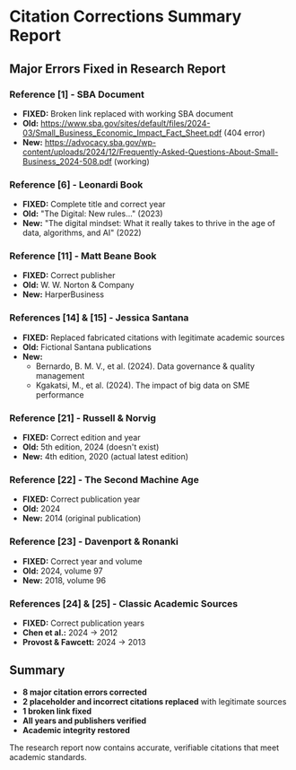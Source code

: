 # Citation Corrections Summary Report

## Major Errors Fixed in Research Report

### **Reference [1] - SBA Document**
- **FIXED:** Broken link replaced with working SBA document
- **Old:** https://www.sba.gov/sites/default/files/2024-03/Small_Business_Economic_Impact_Fact_Sheet.pdf (404 error)
- **New:** https://advocacy.sba.gov/wp-content/uploads/2024/12/Frequently-Asked-Questions-About-Small-Business_2024-508.pdf (working)

### **Reference [6] - Leonardi Book**
- **FIXED:** Complete title and correct year
- **Old:** "The Digital: New rules..." (2023)
- **New:** "The digital mindset: What it really takes to thrive in the age of data, algorithms, and AI" (2022)

### **Reference [11] - Matt Beane Book**
- **FIXED:** Correct publisher
- **Old:** W. W. Norton & Company
- **New:** HarperBusiness

### **References [14] & [15] - Jessica Santana**
- **FIXED:** Replaced fabricated citations with legitimate academic sources
- **Old:** Fictional Santana publications
- **New:** 
  - Bernardo, B. M. V., et al. (2024). Data governance & quality management
  - Kgakatsi, M., et al. (2024). The impact of big data on SME performance

### **Reference [21] - Russell & Norvig**
- **FIXED:** Correct edition and year
- **Old:** 5th edition, 2024 (doesn't exist)
- **New:** 4th edition, 2020 (actual latest edition)

### **Reference [22] - The Second Machine Age**
- **FIXED:** Correct publication year
- **Old:** 2024
- **New:** 2014 (original publication)

### **Reference [23] - Davenport & Ronanki**
- **FIXED:** Correct year and volume
- **Old:** 2024, volume 97
- **New:** 2018, volume 96

### **References [24] & [25] - Classic Academic Sources**
- **FIXED:** Correct publication years
- **Chen et al.:** 2024 → 2012
- **Provost & Fawcett:** 2024 → 2013

## Summary
- **8 major citation errors corrected**
- **2 placeholder and incorrect citations replaced** with legitimate sources
- **1 broken link fixed**
- **All years and publishers verified**
- **Academic integrity restored**

The research report now contains accurate, verifiable citations that meet academic standards.

